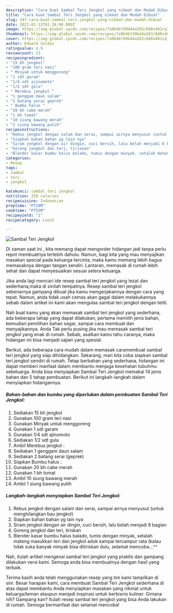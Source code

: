 ```yaml
---
description: "Cara buat Sambal Teri Jengkol yang nikmat dan Mudah Dibuat"
title: "Cara buat Sambal Teri Jengkol yang nikmat dan Mudah Dibuat"
slug: 247-cara-buat-sambal-teri-jengkol-yang-nikmat-dan-mudah-dibuat
date: 2021-01-12T01:38:00.089Z
image: https://img-global.cpcdn.com/recipes/7a9b4b7d9b44a283/680x482cq70/sambal-teri-jengkol-foto-resep-utama.jpg
thumbnail: https://img-global.cpcdn.com/recipes/7a9b4b7d9b44a283/680x482cq70/sambal-teri-jengkol-foto-resep-utama.jpg
cover: https://img-global.cpcdn.com/recipes/7a9b4b7d9b44a283/680x482cq70/sambal-teri-jengkol-foto-resep-utama.jpg
author: Edward Valdez
ratingvalue: 4.9
reviewcount: 13
recipeingredient:
- "15 bh jengkol"
- "100 gram teri nasi"
- " Minyak untuk menggoreng"
- "1 sdt garam"
- "1/4 sdt ajinomoto"
- "1/2 sdt gula"
- " Merebus jengkol "
- "1 genggam daun salam"
- "2 batang serai geprek"
- " Bumbu halus "
- "20 bh cabe merah"
- "1 bh tomat"
- "10 siung bawang merah"
- "1 siung bawang putih"
recipeinstructions:
- "Rebus jengkol dengan salam dan serai, sampai airnya menyusut (untuk menghilangkan bau jengkol)"
- "Siapkan bahan bahan yg lain nya"
- "Siram jengkol dengan air dingin, cuci bersih, lalu belah menjadi 6 bagian"
- "Goreng jengkol dan teri, tiriskan"
- "Blender kasar bumbu halus balado, tumis dengan minyak, setalah mateng masukkan teri dan jengkol aduk sampai tercampur rata (kalau tidak suka banyak minyak bisa ditiriskan dulu, selamat mencoba...^^"
categories:
- Resep
tags:
- sambal
- teri
- jengkol

katakunci: sambal teri jengkol 
nutrition: 259 calories
recipecuisine: Indonesian
preptime: "PT18M"
cooktime: "PT55M"
recipeyield: "1"
recipecategory: Lunch

---
```



![Sambal Teri Jengkol](https://img-global.cpcdn.com/recipes/7a9b4b7d9b44a283/680x482cq70/sambal-teri-jengkol-foto-resep-utama.jpg)

Di zaman  saat ini , kita memang dapat mengorder hidangan jadi tanpa perlu repot membuatnya terlebih dahulu. Namun, bagi kita yang mau menyajikan masakan special pada keluarga tercinta, maka kamu memang lebih bagus memasaknya dengan tangan sendiri. Lantaran, memasak di rumah lebih sehat dan dapat menyesuaikan sesuai selera keluarga.

Jika anda lagi mencari ide resep sambal teri jengkol yang lezat dan sederhana,maka di sinilah tempatnya. Resep sambal teri jengkol  sebenarnya gampang dibuat jika kamu mengerjakannya dengan cara yang tepat. Namun, anda tidak usah cemas akan gagal dalam melakukannya 
sebab dalam artikel ini kami akan mengulas sambal teri jengkol dengan teliti.  



Nah buat kamu yang akan memasak sambal teri jengkol yang sederhana, ada beberapa tahap yang dapat dilakukan, pertama memilih jenis bahan, kemudian pemilihan bahan segar, sampai cara membuat dan menyajikannya. Anda Tak perlu pusing jika mau memasak sambal teri jengkol yang enak di rumah. Sebab, asalkan kamu  tahu caranya, maka hidangan ini bisa menjadi sajian yang spesial.

Berikut, ada beberapa cara mudah dalam memasak caramembuat sambal teri jengkol yang siap dihidangkan. Sekarang, mari kita coba siapkan sambal teri jengkol sendiri di rumah. Tetap berbahan yang sederhana, hidangan ini dapat memberi manfaat dalam membantu menjaga kesehatan tubuhmu sekeluarga. Anda bisa menyiapkan Sambal Teri Jengkol memakai 14 jenis bahan dan 5 tahap pembuatan. Berikut ini langkah-langkah dalam menyiapkan hidangannya.

<!--inarticleads1-->

##### Bahan-bahan dan bumbu yang diperlukan dalam pembuatan Sambal Teri Jengkol:

1. Sediakan 15 bh jengkol
1. Gunakan 100 gram teri nasi
1. Gunakan  Minyak untuk menggoreng
1. Gunakan 1 sdt garam
1. Gunakan 1/4 sdt ajinomoto
1. Sediakan 1/2 sdt gula
1. Ambil  Merebus jengkol :
1. Sediakan 1 genggam daun salam
1. Sediakan 2 batang serai (geprek)
1. Siapkan  Bumbu halus :
1. Gunakan 20 bh cabe merah
1. Gunakan 1 bh tomat
1. Ambil 10 siung bawang merah
1. Ambil 1 siung bawang putih




<!--inarticleads2-->

##### Langkah-langkah menyiapkan Sambal Teri Jengkol:

1. Rebus jengkol dengan salam dan serai, sampai airnya menyusut (untuk menghilangkan bau jengkol)
1. Siapkan bahan bahan yg lain nya
1. Siram jengkol dengan air dingin, cuci bersih, lalu belah menjadi 6 bagian
1. Goreng jengkol dan teri, tiriskan
1. Blender kasar bumbu halus balado, tumis dengan minyak, setalah mateng masukkan teri dan jengkol aduk sampai tercampur rata (kalau tidak suka banyak minyak bisa ditiriskan dulu, selamat mencoba...^^




Nah, itulah artikel mengenai  sambal teri jengkol  yang praktis dan gampang dilakukan versi kami. Semoga anda bisa membuatnya dengan hasil yang terbaik. 

Terima kasih anda telah menggunakan resep yang tim kami tampilkan di sini. Besar harapan kami, cara membuat  Sambal Teri Jengkol sederhana di atas dapat membantu Anda menyiapkan masakan yang nikmat untuk keluarga/teman ataupun menjadi inspirasi untuk berbisnis kuliner. Gimana nih? Gampang kan? Itulah resep sambal teri jengkol yang bisa Anda lakukan di rumah. Semoga bermanfaat dan selamat mencoba!


